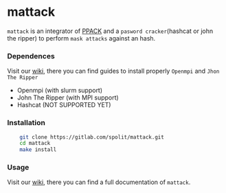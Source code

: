 # mattack
`mattack` is an integrator of [PPACK](https://gitlab.com/spolit/ppack) and a `pasword cracker`(hashcat or john the ripper) to perform `mask attacks` against an hash.

### Dependences
Visit our [wiki](https://gitlab.com/spolit/mattack/-/wikis/home), there you can find guides to install properly `Openmpi` and `Jhon The Ripper`

* Openmpi (with slurm support)
* John The Ripper (with MPI support)
* Hashcat (NOT SUPPORTED YET)


### Installation
```bash
    git clone https://gitlab.com/spolit/mattack.git
    cd mattack
    make install
```

### Usage
Visit our [wiki](https://gitlab.com/spolit/mattack/-/wikis/home), there you can find a full documentation of `mattack`.  